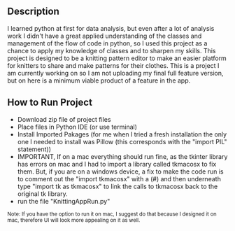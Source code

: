 ## Description
I learned python at first for data analysis, but even after a lot of analysis work I didn't have a great applied understanding of the classes and management of the flow of code in python, so I used this project as a chance to apply my knowledge of classes and to sharpen my skills. This project is designed to be a knitting pattern editor to make an easier platform for knitters to share and make patterns for their clothes. This is a project I am currently working on so I am not uploading my final full feature version, but on here is a minimum viable product of a feature in the app. 

## How to Run Project
- Download zip file of project files
- Place files in Python IDE (or use terminal)
- Install Imported Pakages (for me when I tried a fresh installation the only one I needed to install was Pillow (this corresponds with the "import PIL" statement))
- IMPORTANT, If on a mac everything should run fine, as the tkinter library has errors on mac and I had to import a library called tkmacosx to fix them. But, if you are on a windows device, a fix to make the code run is to comment out the "import tkmacosx" with a (#) and then underneath type "import tk as tkmacosx" to link the calls to tkmacosx back to the original tk library.
- run the file "KnittingAppRun.py"

<sub> Note: If you have the option to run it on mac, I suggest do that because I designed it on mac, therefore UI will look more appealing on it as well. </sub>
